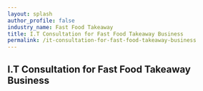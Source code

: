 ```yaml
---
layout: splash 
author_profile: false 
industry_name: Fast Food Takeaway
title: I.T Consultation for Fast Food Takeaway Business
permalink: /it-consultation-for-fast-food-takeaway-business
---
```


## I.T Consultation for Fast Food Takeaway Business